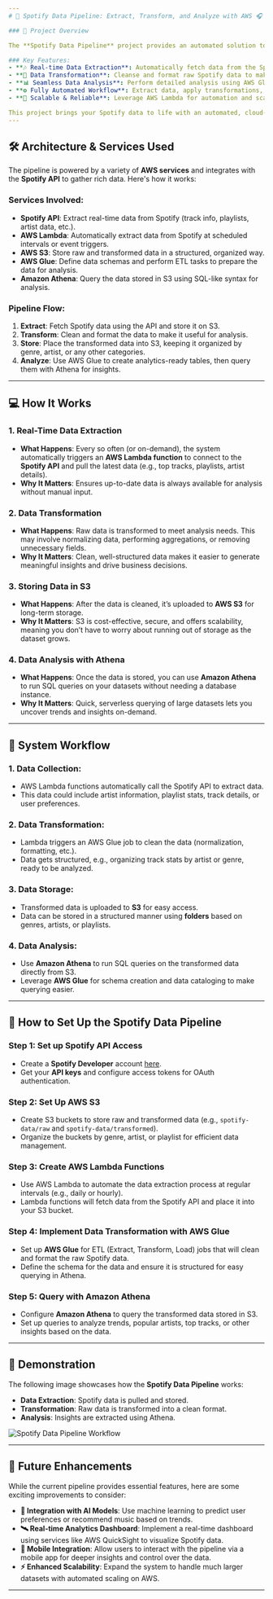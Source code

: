 ```yaml
---
# 🌟 Spotify Data Pipeline: Extract, Transform, and Analyze with AWS 🎧

### 🚗 Project Overview

The **Spotify Data Pipeline** project provides an automated solution to **extract**, **transform**, and **analyze** Spotify data in a scalable, reliable way using AWS services.

### Key Features:
- **🎶 Real-time Data Extraction**: Automatically fetch data from the Spotify API (e.g., track details, artist stats, playlist information).
- **🔄 Data Transformation**: Cleanse and format raw Spotify data to make it analysis-ready.
- **📊 Seamless Data Analysis**: Perform detailed analysis using AWS Glue and Athena on transformed data stored in S3.
- **⚙️ Fully Automated Workflow**: Extract data, apply transformations, and store it in an organized manner with minimal manual intervention.
- **📱 Scalable & Reliable**: Leverage AWS Lambda for automation and scalability without worrying about server management.

This project brings your Spotify data to life with an automated, cloud-native solution for valuable insights and analytics.
---
```


## 🛠️ Architecture & Services Used

The pipeline is powered by a variety of **AWS services** and integrates with the **Spotify API** to gather rich data. Here's how it works:

### **Services Involved**:
- **Spotify API**: Extract real-time data from Spotify (track info, playlists, artist data, etc.).
- **AWS Lambda**: Automatically extract data from Spotify at scheduled intervals or event triggers.
- **AWS S3**: Store raw and transformed data in a structured, organized way.
- **AWS Glue**: Define data schemas and perform ETL tasks to prepare the data for analysis.
- **Amazon Athena**: Query the data stored in S3 using SQL-like syntax for analysis.

### **Pipeline Flow**:
1. **Extract**: Fetch Spotify data using the API and store it on S3.
2. **Transform**: Clean and format the data to make it useful for analysis.
3. **Store**: Place the transformed data into S3, keeping it organized by genre, artist, or any other categories.
4. **Analyze**: Use AWS Glue to create analytics-ready tables, then query them with Athena for insights.

---

## 💻 How It Works

### **1. Real-Time Data Extraction**
- **What Happens**: Every so often (or on-demand), the system automatically triggers an **AWS Lambda function** to connect to the **Spotify API** and pull the latest data (e.g., top tracks, playlists, artist details).
- **Why It Matters**: Ensures up-to-date data is always available for analysis without manual input.

### **2. Data Transformation**
- **What Happens**: Raw data is transformed to meet analysis needs. This may involve normalizing data, performing aggregations, or removing unnecessary fields.
- **Why It Matters**: Clean, well-structured data makes it easier to generate meaningful insights and drive business decisions.

### **3. Storing Data in S3**
- **What Happens**: After the data is cleaned, it’s uploaded to **AWS S3** for long-term storage.
- **Why It Matters**: S3 is cost-effective, secure, and offers scalability, meaning you don’t have to worry about running out of storage as the dataset grows.

### **4. Data Analysis with Athena**
- **What Happens**: Once the data is stored, you can use **Amazon Athena** to run SQL queries on your datasets without needing a database instance.
- **Why It Matters**: Quick, serverless querying of large datasets lets you uncover trends and insights on-demand.

---

## 🔧 System Workflow

### **1. Data Collection**:
- AWS Lambda functions automatically call the Spotify API to extract data.
- This data could include artist information, playlist stats, track details, or user preferences.
  
### **2. Data Transformation**:
- Lambda triggers an AWS Glue job to clean the data (normalization, formatting, etc.).
- Data gets structured, e.g., organizing track stats by artist or genre, ready to be analyzed.

### **3. Data Storage**:
- Transformed data is uploaded to **S3** for easy access.
- Data can be stored in a structured manner using **folders** based on genres, artists, or playlists.

### **4. Data Analysis**:
- Use **Amazon Athena** to run SQL queries on the transformed data directly from S3.
- Leverage **AWS Glue** for schema creation and data cataloging to make querying easier.

---

## 🔄 How to Set Up the Spotify Data Pipeline

### **Step 1: Set up Spotify API Access**
- Create a **Spotify Developer** account [here](https://developer.spotify.com/).
- Get your **API keys** and configure access tokens for OAuth authentication.

### **Step 2: Set Up AWS S3**
- Create S3 buckets to store raw and transformed data (e.g., `spotify-data/raw` and `spotify-data/transformed`).
- Organize the buckets by genre, artist, or playlist for efficient data management.

### **Step 3: Create AWS Lambda Functions**
- Use AWS Lambda to automate the data extraction process at regular intervals (e.g., daily or hourly).
- Lambda functions will fetch data from the Spotify API and place it into your S3 bucket.

### **Step 4: Implement Data Transformation with AWS Glue**
- Set up **AWS Glue** for ETL (Extract, Transform, Load) jobs that will clean and format the raw Spotify data.
- Define the schema for the data and ensure it is structured for easy querying in Athena.

### **Step 5: Query with Amazon Athena**
- Configure **Amazon Athena** to query the transformed data stored in S3.
- Set up queries to analyze trends, popular artists, top tracks, or other insights based on the data.

---

## 🎯 Demonstration

The following image showcases how the **Spotify Data Pipeline** works:

- **Data Extraction**: Spotify data is pulled and stored.
- **Transformation**: Raw data is transformed into a clean format.
- **Analysis**: Insights are extracted using Athena.

![Spotify Data Pipeline Workflow](images/spotify-data-pipeline.png)

---

## 🚀 Future Enhancements

While the current pipeline provides essential features, here are some exciting improvements to consider:

- **🔗 Integration with AI Models**: Use machine learning to predict user preferences or recommend music based on trends.
- **🛰️ Real-time Analytics Dashboard**: Implement a real-time dashboard using services like AWS QuickSight to visualize Spotify data.
- **📱 Mobile Integration**: Allow users to interact with the pipeline via a mobile app for deeper insights and control over the data.
- **⚡ Enhanced Scalability**: Expand the system to handle much larger datasets with automated scaling on AWS.

---
